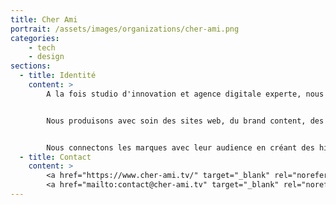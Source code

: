 ```yaml
---
title: Cher Ami
portrait: /assets/images/organizations/cher-ami.png
categories:
    - tech
    - design
sections:
  - title: Identité
    content: >
        A la fois studio d'innovation et agence digitale experte, nous sommes une équipe de designers, de stratèges, de développeurs et de producteurs.


        Nous produisons avec soin des sites web, du brand content, des expériences en réalité virtuelle ou augmentée, des jeux en lignes, des installations interactives, des films, du contenu social...


        Nous connectons les marques avec leur audience en créant des histoires sensibles, engageantes et valorisantes. Le temps passé par les utilisateurs sur tous nos projets est une obsession et nous motive à raconter avec passion et savoir-faire les histoires des marques et des hommes.
  - title: Contact
    content: >
        <a href="https://www.cher-ami.tv/" target="_blank" rel="noreferrer">Site</a> –
        <a href="mailto:contact@cher-ami.tv" target="_blank" rel="noreferrer">Mail</a>
---
```

